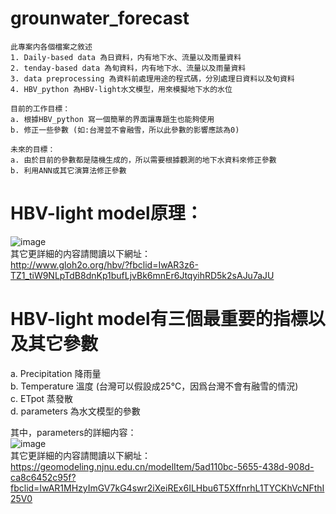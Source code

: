 # grounwater_forecast
```
此專案内各個檔案之敘述
1. Daily-based data 為日資料，内有地下水、流量以及雨量資料
2. tenday-based data 為旬資料，内有地下水、流量以及雨量資料
3. data preprocessing 為資料前處理用途的程式碼，分別處理日資料以及旬資料
4. HBV_python 為HBV-light水文模型，用來模擬地下水的水位
```

```
目前的工作目標：
a. 根據HBV_python 寫一個簡單的界面讓專題生也能夠使用
b. 修正一些參數 (如:台灣並不會融雪，所以此參數的影響應該為0)

未來的目標：
a. 由於目前的參數都是隨機生成的，所以需要根據觀測的地下水資料來修正參數
b. 利用ANN或其它演算法修正參數
```

# HBV-light model原理：<br>
![image](https://user-images.githubusercontent.com/41781189/177196537-f791cd21-7ab5-4977-bce7-c62fc27dce58.png)<br>
其它更詳細的内容請閲讀以下網址：<br>
http://www.gloh2o.org/hbv/?fbclid=IwAR3z6-TZ1_tiW9NLpTdB8dnKp1bufLjvBk6mnEr6JtqyihRD5k2sAJu7aJU <br>

# HBV-light model有三個最重要的指標以及其它參數<br>
a. Precipitation 降雨量<br>
b. Temperature 溫度 (台灣可以假設成25°C，因爲台灣不會有融雪的情況)<br>
c. ETpot 蒸發散<br>
d. parameters 為水文模型的參數<br>

其中，parameters的詳細内容：<br>
![image](https://user-images.githubusercontent.com/41781189/177193162-ad0a0090-cf7e-4e3f-93e2-bde627c53c03.png) <br>
其它更詳細的内容請閲讀以下網址：<br>
https://geomodeling.njnu.edu.cn/modelItem/5ad110bc-5655-438d-908d-ca8c6452c95f?fbclid=IwAR1MHzyImGV7kG4swr2iXeiREx6ILHbu6T5XffnrhL1TYCKhVcNFthI25V0
